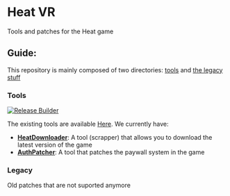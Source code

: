 # Heat VR
Tools and patches for the Heat game

## Guide:
This repository is mainly composed of two directories: [tools]() and [the legacy stuff]()

### Tools
[![Release Builder](https://github.com/OpenYiffGames/HeatGame/actions/workflows/release.yml/badge.svg)](https://github.com/OpenYiffGames/HeatGame/actions/workflows/release.yml)

The existing tools are available [Here](/Tools/). We currently have:
- [**HeatDownloader**](/Tools/HeatDownloader/): A tool (scrapper) that allows you to download the latest version of the game
- [**AuthPatcher**](/Tools/AuthPatcher/): A tool that patches the paywall system in the game

### Legacy
Old patches that are not suported anymore